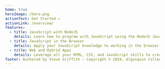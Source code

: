 ```yaml
---
home: true
heroImage: /hero.png
actionText: Get Started →
actionLink: /overview/
features:
  - title: JavaScript with NodeJS
    details: Learn how to program with JavaScript using the NodeJS Javascript engine that runs as a stand alone program outside the browser.
  - title: JavaScript in the Browser
    details: Apply your JavaScript knowledge to working in the browser. Use JavaScript to control the DOM and HTML5 APIs.
  - title: Web and Hybrid Apps
    details: Leverage all your HTML, CSS, and JavaScript skills to create both interactive web apps and hybrid mobile apps. Use AJAX technology to dynamically update the data in your app. Use Cordova to package your apps to run on Android or iOS devices.
footer: Authored by Steve Griffith ~ Copyright © 2019, Algonquin College of Applied Arts and Technology
---
```


<ContactCard 
  name="Steve Griffith"
  img-url="/steve-griffith.jpeg"
  bio="Professor and Coordinator of the Mobile Application Design & Development program at Algonquin College"
  :details="[
      { label: 'email', value: 'griffis@algonquincollge.com' }, 
      { label: 'twitter', value: '@Prof3ssorSt3v3' }, 
      { label: 'github', value: 'prof3ssorSt3v3' }, 
      { label: 'office', value: 'J313c - by appointment' }
    ]"
/>
